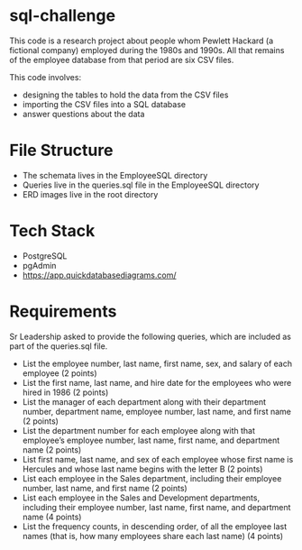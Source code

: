# sql-challenge
This code is a research project about people whom Pewlett Hackard (a fictional company) employed during the 1980s and 1990s. All that remains of the employee database from that period are six CSV files.

This code involves:
* designing the tables to hold the data from the CSV files
* importing the CSV files into a SQL database
* answer questions about the data

# File Structure
* The schemata lives in the EmployeeSQL directory
* Queries live in the queries.sql file in the EmployeeSQL directory
* ERD images live in the root directory

# Tech Stack
* PostgreSQL
* pgAdmin
* https://app.quickdatabasediagrams.com/

# Requirements
Sr Leadership asked to provide the following queries, which are included as part of the queries.sql file.

* List the employee number, last name, first name, sex, and salary of each employee (2 points)
* List the first name, last name, and hire date for the employees who were hired in 1986 (2 points)
* List the manager of each department along with their department number, department name, employee number, last name, and first name (2 points)
* List the department number for each employee along with that employee’s employee number, last name, first name, and department name (2 points)
* List first name, last name, and sex of each employee whose first name is Hercules and whose last name begins with the letter B (2 points)
* List each employee in the Sales department, including their employee number, last name, and first name (2 points)
* List each employee in the Sales and Development departments, including their employee number, last name, first name, and department name (4 points)
* List the frequency counts, in descending order, of all the employee last names (that is, how many employees share each last name) (4 points)
